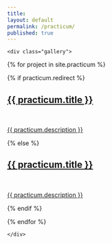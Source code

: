 ```yaml
---
title:
layout: default
permalink: /practicum/
published: true
---
```



<div class="PracticumContainer">

	<div class="gallery">


  {% for project in site.practicum %}

  {% if practicum.redirect %}
  <div class="practicumTile">
          <a href="{{ practicum.redirect }}" target="_blank">
          <span>
              <h2>{{ practicum.title }}</h2>
              <br/>
              <p>{{ practicum.description }}</p>
          </span>
          </a>
  </div>

  {% else %}

  <div class="practicumTile">
          <a href="{{ practicum.url | prepend: site.baseurl | prepend: site.url }}">
          <span>
              <h2>{{ practicum.title }}</h2>
              <br/>
              <p>{{ practicum.description }}</p>
          </span>
          </a>
  </div>

  {% endif %}

  {% endfor %}

	</div>

</div>
